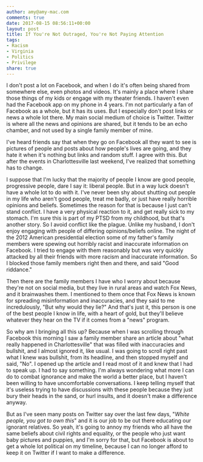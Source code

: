 ```yaml
---
author: amy@amy-mac.com
comments: true
date: 2017-08-15 08:56:11+00:00
layout: post
title: If You're Not Outraged, You're Not Paying Attention
tags:
- Racism
- Virginia
- Politics
- Privilege
share: true
---
```


I don't post a lot on Facebook, and when I do it's often being shared from somewhere else, even photos and videos. It's mainly a place where I share those things of my kids or engage with my theater friends. I haven't even had the Facebook app on my phone in 4 years. I'm not particularly a fan of Facebook as a whole, but it has its uses. But I especially don't post links or news a whole lot there. My main social medium of choice is Twitter. Twitter is where all the news and opinions are shared, but it tends to be an echo chamber, and not used by a single family member of mine.

I've heard friends say that when they go on Facebook all they want to see is pictures of people and posts about how people's lives are going, and they hate it when it's nothing but links and random stuff. I agree with this. But after the events in Charlottesville last weekend, I've realized that something has to change.

I suppose that I'm lucky that the majority of people I know are good people, progressive people, dare I say it: liberal people. But in a way luck doesn't have a whole lot to do with it. I've never been shy about shutting out people in my life who aren't good people, treat me badly, or just have really horrible opinions and beliefs. Sometimes the reason for that is because I just can't stand conflict. I have a very physical reaction to it, and get really sick to my stomach. I'm sure this is part of my PTSD from my childhood, but that's another story. So I avoid conflict like the plague. Unlike my husband, I don't enjoy engaging with people of differing opinions/beliefs online. The night of the 2012 American presidential election some of my father's family members were spewing out horribly racist and inaccurate information on Facebook. I tried to engage with them reasonably but was very quickly attacked by all their friends with more racism and inaccurate information. So I blocked those family members right then and there, and said "Good riddance."

Then there are the family members I have who I worry about because they're not on social media, but they live in rural areas and watch Fox News, and it brainwashes them. I mentioned to them once that Fox News is known for spreading misinformation and inaccuracies, and they said to me incredulously, "But why would they lie?" And that's just it, this person is one of the best people I know in life, with a heart of gold, but they'll believe whatever they hear on the TV if it comes from a "news" program.

So why am I bringing all this up? Because when I was scrolling through Facebook this morning I saw a family member share an article about "what really happened in Charlottesville" that was filled with inaccuracies and bullshit, and I almost ignored it, like usual. I was going to scroll right past what I knew was bullshit, from its headline, and then stopped myself and said, "No". I opened up the article and I read most of it and knew that I had to speak up. I had to say something. I'm always wondering what more I can do to combat ignorance and make the world a better place, but I haven't been willing to have uncomfortable conversations. I keep telling myself that it's useless trying to have discussions with these people because they just bury their heads in the sand, or hurl insults, and it doesn't make a difference anyway.

But as I've seen many posts on Twitter say over the last few days, "_White people, you got to own this_" and it is our job to be out there educating our ignorant relatives. So yeah, it's going to annoy my friends who all have the same beliefs about civil rights and equality, or the people who just want baby pictures and puppies, and I'm sorry for that, but Facebook is about to get a whole lot political on my timeline, because I can no longer afford to keep it on Twitter if I want to make a difference.
